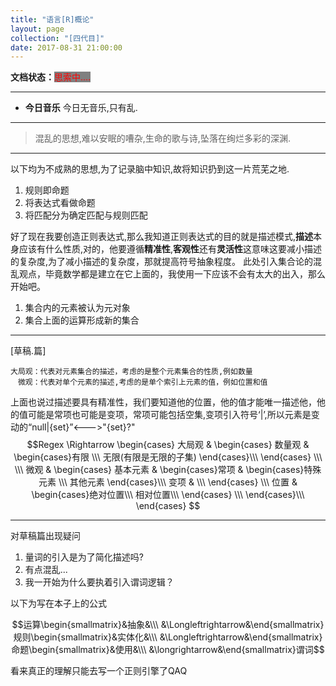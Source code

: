 ```yaml
---
title: "语言[R]概论"
layout: page
collection: "[四代目]"
date: 2017-08-31 21:00:00
---
```


**文档状态：**<a style="color:red;background-color:gray">思索中....</a>

---
- **今日音乐**
今日无音乐,只有乱.
---
> 混乱的思想,难以安眠的嘈杂,生命的歌与诗,坠落在绚烂多彩的深渊.

---

以下均为不成熟的思想,为了记录脑中知识,故将知识扔到这一片荒芜之地.
1. 规则即命题
2. 将表达式看做命题
3. 将匹配分为确定匹配与规则匹配

好了现在我要创造正则表达式,那么我知道正则表达式的目的就是描述模式,<b>描述</b>本身应该有什么性质,对的，他要遵循<b>精准性</b>,<b>客观性</b>还有<b>灵活性</b>这意味这要减小描述的复杂度,为了减小描述的复杂度，那就提高符号抽象程度。
此处引入集合论的混乱观点，毕竟数学都是建立在它上面的，我使用一下应该不会有太大的出入，那么开始吧。
1. 集合内的元素被认为元对象
2. 集合上面的运算形成新的集合
---
[草稿.篇]
```
大局观：代表对元素集合的描述，考虑的是整个元素集合的性质,例如数量
　微观：代表对单个元素的描述,考虑的是单个索引上元素的值，例如位置和值
```
上面也说过描述要具有精准性，我们要知道他的位置，他的值才能唯一描述他，他的值可能是常项也可能是变项，常项可能包括空集,变项引入符号‘|’,所以元素是变动的“null|{set}”<--->"{set}?"
$$Regex \Rightarrow \begin{cases} 大局观  &  \begin{cases}
                                  数量观 &  \begin{cases}有限 \\\
                                                        无限(有限是无限的子集)
                                            \end{cases}\\\    
                                  \end{cases}
                                  \\\
                        \\\
                        微观    &  \begin{cases}  
                                    基本元素 & \begin{cases}常项 & \begin{cases}特殊元素 \\\
                                                                              其他元素
                                                                   \end{cases}\\\    
                                                          变项 & \\\
                                                \end{cases}
                                    \\\
                                    位置 &     \begin{cases}绝对位置\\\
                                                           相对位置\\\
                                              \end{cases}
                                     \\\
                                  \end{cases}\\\
                         \end{cases}
$$

---
对草稿篇出现疑问
1. 量词的引入是为了简化描述吗?
2. 有点混乱...
3. 我一开始为什么要执着引入谓词逻辑？

以下为写在本子上的公式

$$运算\begin{smallmatrix}&抽象&\\\ &\Longleftrightarrow&\end{smallmatrix}规则\begin{smallmatrix}&实体化&\\\ &\Longleftrightarrow&\end{smallmatrix}命题\begin{smallmatrix}&使用&\\\ &\longrightarrow&\end{smallmatrix}谓词$$

看来真正的理解只能去写一个正则引擎了QAQ
